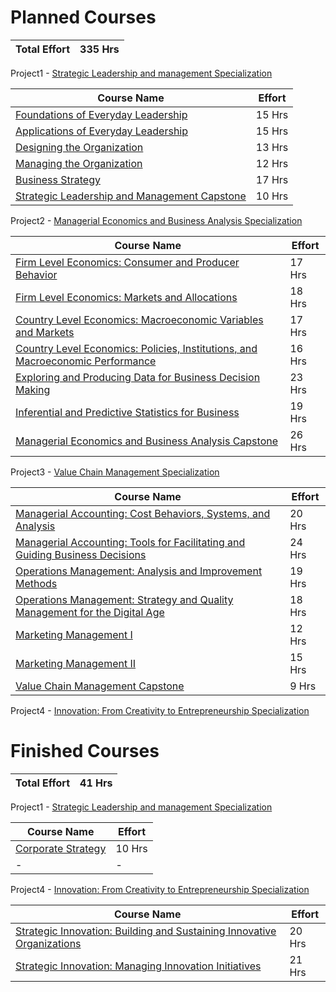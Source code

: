 # Planned Courses  

| Total Effort | 335 Hrs |
| --- | --- |

Project1 - [Strategic Leadership and management Specialization](https://www.coursera.org/specializations/strategic-leadership)

| Course Name | Effort |
| --- | --- |
| [Foundations of Everyday Leadership]( https://www.coursera.org/learn/everyday-leadership-foundation?specialization=strategic-leadership ) | 15 Hrs |
| [Applications of Everyday Leadership]( https://www.coursera.org/learn/everyday-leadership-application?specialization=strategic-leadership) | 15 Hrs |
| [Designing the Organization]( https://www.coursera.org/learn/designing-organization?specialization=strategic-leadership) | 13 Hrs |
| [Managing the Organization]( https://www.coursera.org/learn/managing-organization?specialization=strategic-leadership) | 12 Hrs |
| [Business Strategy]( https://www.coursera.org/learn/strategy-business) | 17 Hrs |
| [Strategic Leadership and Management Capstone]( https://www.coursera.org/learn/strategic-leadership-capstone) | 10 Hrs |

   
Project2 - [Managerial Economics and Business Analysis Specialization](https://www.coursera.org/specializations/managerial-economics-business-analysis?)

| Course Name | Effort |
| --- | --- |
|  [Firm Level Economics: Consumer and Producer Behavior](https://www.coursera.org/learn/firm-level-economics?specialization=managerial-economics-business-analysis) | 17 Hrs |
|  [Firm Level Economics: Markets and Allocations](https://www.coursera.org/learn/firm-level-economics-markets?specialization=managerial-economics-business-analysis) | 18 Hrs |
| [Country Level Economics: Macroeconomic Variables and Markets](https://www.coursera.org/learn/country-level-economics?specialization=managerial-economics-business-analysis) | 17 Hrs |
|  [Country Level Economics: Policies, Institutions, and Macroeconomic Performance](https://www.coursera.org/learn/macroeconomic-factors?specialization=managerial-economics-business-analysis) | 16 Hrs |
| [Exploring and Producing Data for Business Decision Making](https://www.coursera.org/learn/business-data) | 23 Hrs |
| [Inferential and Predictive Statistics for Business](https://www.coursera.org/learn/business-statistics) | 19 Hrs |
| [Managerial Economics and Business Analysis Capstone](https://www.coursera.org/learn/managerial-economics-capstone) | 26 Hrs |
  
    
Project3 - [Value Chain Management Specialization](https://www.coursera.org/specializations/value-chain-management?)

| Course Name | Effort |
| --- | --- |
| [Managerial Accounting: Cost Behaviors, Systems, and Analysis](https://www.coursera.org/learn/accounting-for-managers?specialization=value-chain-management) | 20 Hrs |
| [Managerial Accounting: Tools for Facilitating and Guiding Business Decisions](https://www.coursera.org/learn/managerial-accounting-business-decisions?specialization=value-chain-management) | 24 Hrs |
| [Operations Management: Analysis and Improvement Methods](https://www.coursera.org/learn/operations-management?specialization=value-chain-management) | 19 Hrs |
| [Operations Management: Strategy and Quality Management for the Digital Age](https://www.coursera.org/learn/process-improvement?specialization=value-chain-management)|18 Hrs|
| [Marketing Management I](https://www.coursera.org/learn/marketing-management) | 12 Hrs |
| [Marketing Management II](https://www.coursera.org/learn/marketing-management-two) | 15 Hrs |
| [Value Chain Management Capstone](https://www.coursera.org/learn/value-chain-capstone) | 9 Hrs |
   
Project4 - [Innovation: From Creativity to Entrepreneurship Specialization]( https://www.coursera.org/specializations/innovation-creativity-entrepreneurship )

   
# Finished Courses 

| Total Effort | 41 Hrs |
| --- | --- |

Project1 - [Strategic Leadership and management Specialization](https://www.coursera.org/specializations/strategic-leadership)

| Course Name | Effort |
| --- | --- |
| [Corporate Strategy ]( https://www.coursera.org/learn/corporate-strategy) | 10 Hrs |
| - | - |

   
Project4 - [Innovation: From Creativity to Entrepreneurship Specialization]( https://www.coursera.org/specializations/innovation-creativity-entrepreneurship )

| Course Name | Effort |
| --- | --- |
| [Strategic Innovation: Building and Sustaining Innovative Organizations]( https://www.coursera.org/learn/strategic-innovation-building-and-sustaining-innovative-organizations?specialization=innovation-creativity-entrepreneurship) | 20 Hrs |
| [Strategic Innovation: Managing Innovation Initiatives]( https://www.coursera.org/learn/strategic-innovation-innovation-at-the-frontier) | 21 Hrs |

